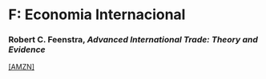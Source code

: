 # F:	Economia Internacional

### Robert C. Feenstra, *Advanced International Trade: Theory and Evidence*
[[AMZN]](https://www.amazon.com.br/Advanced-International-Trade-Theory-Evidence/dp/069116164X/)
